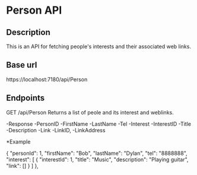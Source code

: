 # Person API
## Description
This is an API for fetching people's interests and their associated web links.

## Base url
https://localhost:7180/api/Person

## Endpoints
GET /api/Person
Returns a list of peole and its interest and weblinks.

-Response
 -PersonID
 -FirstName
 -LastName
 -Tel
 -Interest
  -InterestID
  -Title
  -Description
  -Link
    -LinkID,
    -LinkAddress
    
*Example

{
    "personId": 1,
    "firstName": "Bob",
    "lastName": "Dylan",
    "tel": "8888888",
    "interest": [
     {
        "interestId": 1,
        "title": "Music",
        "description": "Playing guitar",
        "link": []
      }
    ]
  },
